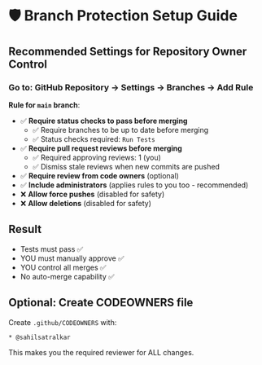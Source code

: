 # 🛡️ Branch Protection Setup Guide

## Recommended Settings for Repository Owner Control

### Go to: GitHub Repository → Settings → Branches → Add Rule

**Rule for `main` branch**:
- ✅ **Require status checks to pass before merging**
  - ✅ Require branches to be up to date before merging
  - ✅ Status checks required: `Run Tests`
- ✅ **Require pull request reviews before merging**
  - ✅ Required approving reviews: 1 (you)
  - ✅ Dismiss stale reviews when new commits are pushed
- ✅ **Require review from code owners** (optional)
- ✅ **Include administrators** (applies rules to you too - recommended)
- ❌ **Allow force pushes** (disabled for safety)
- ❌ **Allow deletions** (disabled for safety)

## Result
- Tests must pass ✅
- YOU must manually approve ✅  
- YOU control all merges ✅
- No auto-merge capability ✅

## Optional: Create CODEOWNERS file
Create `.github/CODEOWNERS` with:
```
* @sahilsatralkar
```
This makes you the required reviewer for ALL changes.